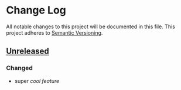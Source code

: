 # Change Log
All notable changes to this project will be documented in this file.
This project adheres to [Semantic Versioning](http://semver.org/).

## [Unreleased]
### Changed
-   super _cool feature_

[unreleased]: https://github.com/geut/chan/compare/first-commit...HEAD

